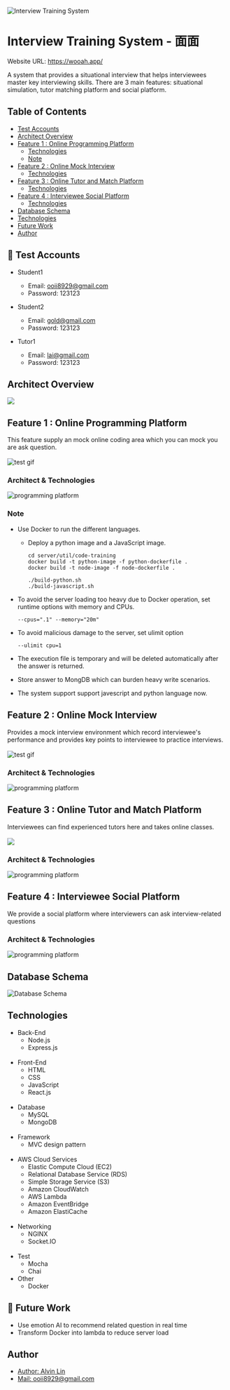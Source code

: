 ![Interview Training System](https://imgur.com/VQs7ffO.jpg)


# Interview Training System - 面面
Website URL: https://wooah.app/

A system that provides a situational interview that helps interviewees master key interviewing skills. 
There are 3 main features: situational simulation, tutor matching platform and social platform.

## Table of Contents


- [Test Accounts](#test-accounts)
- [Architect Overview](#architect-overview)
- [Feature 1 : Online Programming Platform](#user-content-feature-1--online-programming-platform)
  - [Technologies](#technologies)
  - [Note](#note)
- [Feature 2 : Online Mock Interview](#user-content-feature-2--online-mock-interview)
  - [Technologies](#user-content-technologies-1)
- [Feature 3 : Online Tutor and Match Platform](#user-content-feature-3--online-tutor-and-match-platform)
  - [Technologies](#user-content-architect--technologies-2)
- [Feature 4 : Interviewee Social Platform](#user-content-feature-4--interviewee-social-platform)
  - [Technologies](#user-content-technologies-3)
- [Database Schema](#database-schema)
- [Technologies](#user-content-technologies-4)
- [Future Work](#future-work)
- [Author](#author)


## 🚀 Test Accounts
- Student1
    - Email: ooii8929@gmail.com
    - Password: 123123

- Student2
    - Email: gold@gmail.com
    - Password: 123123

- Tutor1
    - Email: lai@gmail.com
    - Password: 123123

## Architect Overview
![](https://imgur.com/dk8Yvwu.jpg)

## Feature 1 : Online Programming Platform
This feature supply an mock online coding area which you can mock you are ask question.   
    <br />
![test gif](https://imgur.com/I2hMPqU.gif)

### Architect & Technologies
![programming platform](https://imgur.com/sRHSjhz.jpg)

### Note
- Use Docker to run the different languages.
  - Deploy a python image and a JavaScript image.
    ```
    cd server/util/code-training
    docker build -t python-image -f python-dockerfile .
    docker build -t node-image -f node-dockerfile .
    ```

    ```
    ./build-python.sh
    ./build-javascript.sh
    ```

- To avoid the server loading too heavy due to Docker operation, set runtime options with memory and CPUs.
    ```
    --cpus=".1" --memory="20m"
    ```

- To avoid malicious damage to the server, set ulimit option
    ```
    --ulimit cpu=1
    ```

- The execution file is temporary and will be deleted automatically after the answer is returned.

- Store answer to MongDB which can burden heavy write scenarios.

- The system support support javescript and python language now.

## Feature 2 : Online Mock Interview
Provides a mock interview environment which record interviewee's performance and provides key points to interviewee to practice interviews.  
    <br />
![test gif](https://imgur.com/LljUi6R.gif)

### Architect & Technologies
![programming platform](https://imgur.com/RfsF4Zb.jpg)

## Feature 3 : Online Tutor and Match Platform
Interviewees can find experienced tutors here and takes online classes.  
    <br />
![](https://i.imgur.com/T52c3NX.gif)

### Architect & Technologies
![programming platform](https://imgur.com/nxRloD8.jpg)


## Feature 4 : Interviewee Social Platform
We provide a social platform where interviewers can ask interview-related questions

### Architect & Technologies
![programming platform](https://imgur.com/tH8MK5d.jpg)


## Database Schema
![Database Schema](https://imgur.com/OlGVdzF.png)

## Technologies

- Back-End
    - Node.js
    - Express.js  
    <br />
- Front-End
    - HTML
    - CSS
    - JavaScript
    - React.js  
    <br />
- Database
    - MySQL
    - MongoDB  
    <br />
- Framework
    - MVC design pattern  
    <br />
- AWS Cloud Services
    - Elastic Compute Cloud (EC2)
    - Relational Database Service (RDS)
    - Simple Storage Service (S3)
    - Amazon CloudWatch
    - AWS Lambda
    - Amazon EventBridge
    - Amazon ElastiCache
    <br />
- Networking
    - NGINX
    - Socket.IO  
    <br />
- Test
    - Mocha
    - Chai
- Other
    - Docker



## 🚀 Future Work

- Use emotion AI to recommend related question in real time
- Transform Docker into lambda to reduce server load



## Author

- [Author: Alvin Lin](https://www.linkedin.com/in/alvin331/)
- [Mail: ooii8929@gmail.com](mailto:ooii8929@gmail.com)
